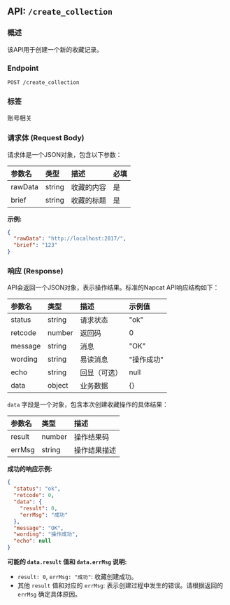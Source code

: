 ## API: `/create_collection`

### 概述

该API用于创建一个新的收藏记录。

### Endpoint

`POST /create_collection`

### 标签

账号相关

### 请求体 (Request Body)

请求体是一个JSON对象，包含以下参数：

| 参数名   | 类型   | 描述   | 必填 |
| :------- | :----- | :----- | :--- |
| rawData  | string | 收藏的内容 | 是   |
| brief    | string | 收藏的标题 | 是   |

**示例:**

```json
{
  "rawData": "http://localhost:2017/",
  "brief": "123"
}
```

### 响应 (Response)

API会返回一个JSON对象，表示操作结果。标准的Napcat API响应结构如下：

| 参数名  | 类型    | 描述       | 示例值   |
| :------ | :------ | :--------- | :------- |
| status  | string  | 请求状态   | "ok"     |
| retcode | number  | 返回码     | 0        |
| message | string  | 消息       | "OK"     |
| wording | string  | 易读消息   | "操作成功" |
| echo    | string  | 回显（可选） | null     |
| data    | object  | 业务数据   | {}       |

`data` 字段是一个对象，包含本次创建收藏操作的具体结果：

| 参数名 | 类型   | 描述         |
| :----- | :----- | :----------- |
| result | number | 操作结果码   |
| errMsg | string | 操作结果描述 |

**成功的响应示例:**

```json
{
  "status": "ok",
  "retcode": 0,
  "data": {
    "result": 0,
    "errMsg": "成功"
  },
  "message": "OK",
  "wording": "操作成功",
  "echo": null
}
```

**可能的 `data.result` 值和 `data.errMsg` 说明:**

-   `result: 0`, `errMsg: "成功"`: 收藏创建成功。
-   其他 `result` 值和对应的 `errMsg`: 表示创建过程中发生的错误。请根据返回的 `errMsg` 确定具体原因。
